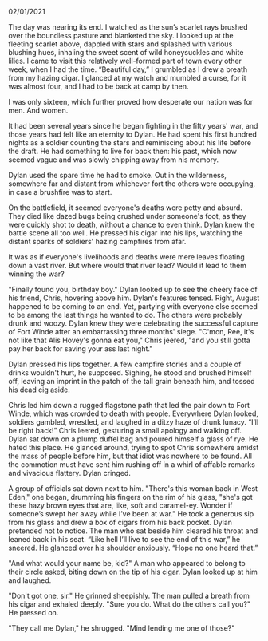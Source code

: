 02/01/2021

The day was nearing its end. I watched as the sun’s scarlet rays brushed over the boundless pasture and blanketed the sky. I looked up at the fleeting scarlet above, dappled with stars and splashed with various blushing hues, inhaling the sweet scent of wild honeysuckles and white lilies. I came to visit this relatively well-formed part of town every other week, when I had the time. “Beautiful day,” I grumbled as I drew a breath from my hazing cigar. I glanced at my watch and mumbled a curse, for it was almost four, and I had to be back at camp by then.

I was only sixteen, which further proved how desperate our nation was for men. And women.

It had been several years since he began fighting in the fifty years' war, and those years had felt like an eternity to Dylan. He had spent his first hundred nights as a soldier counting the stars and reminiscing about his life before the draft. He had something to live for back then: his past, which now seemed vague and was slowly chipping away from his memory.

Dylan used the spare time he had to smoke. Out in the wilderness, somewhere far and distant from whichever fort the others were occupying, in case a brushfire was to start.

On the battlefield, it seemed everyone's deaths were petty and absurd. They died like dazed bugs being crushed under someone's foot, as they were quickly shot to death, without a chance to even think. Dylan knew the battle scene all too well. He pressed his cigar into his lips, watching the distant sparks of soldiers' hazing campfires from afar.

It was as if everyone's livelihoods and deaths were mere leaves floating down a vast river. But where would that river lead? Would it lead to them winning the war?

"Finally found you, birthday boy." Dylan looked up to see the cheery face of his friend, Chris, hovering above him. Dylan's features tensed. Right, August happened to be coming to an end. Yet, partying with everyone else seemed to be among the last things he wanted to do. The others were probably drunk and woozy. Dylan knew they were celebrating the successful capture of Fort Winde after an embarrassing three months' siege. "C'mon, Ree, it's not like that Alis Hovey's gonna eat you," Chris jeered, "and you still gotta pay her back for saving your ass last night."

Dylan pressed his lips together. A few campfire stories and a couple of drinks wouldn't hurt, he supposed. Sighing, he stood and brushed himself off, leaving an imprint in the patch of the tall grain beneath him, and tossed his dead cig aside.

Chris led him down a rugged flagstone path that led the pair down to Fort Winde, which was crowded to death with people. Everywhere Dylan looked, soldiers gambled, wrestled, and laughed in a ditzy haze of drunk lunacy. “I’ll be right back!” Chris leered, gesturing a small apology and walking off. Dylan sat down on a plump duffel bag and poured himself a glass of rye. He hated this place. He glanced around, trying to spot Chris somewhere amidst the mass of people before him, but that idiot was nowhere to be found. All the commotion must have sent him rushing off in a whirl of affable remarks and vivacious flattery. Dylan cringed.

A group of officials sat down next to him. "There's this woman back in West Eden," one began, drumming his fingers on the rim of his glass, "she's got these hazy brown eyes that are, like, soft and caramel-ey. Wonder if someone’s swept her away while I’ve been at war." He took a generous sip from his glass and drew a box of cigars from his back pocket. Dylan pretended not to notice. The man who sat beside him cleared his throat and leaned back in his seat. “Like hell I’ll live to see the end of this war,” he sneered. He glanced over his shoulder anxiously. “Hope no one heard that.”

"And what would your name be, kid?" A man who appeared to belong to their circle asked, biting down on the tip of his cigar. Dylan looked up at him and laughed.

"Don't got one, sir." He grinned sheepishly. The man pulled a breath from his cigar and exhaled deeply. "Sure you do. What do the others call you?" He pressed on. 

"They call me Dylan," he shrugged. "Mind lending me one of those?"

